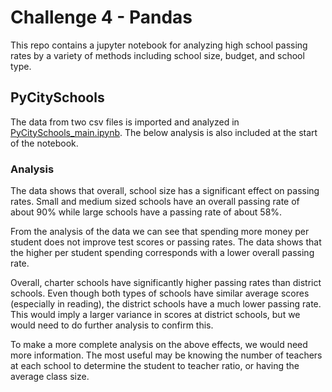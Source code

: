 # Challenge 4 - Pandas

This repo contains a jupyter notebook for analyzing high school passing rates by a variety of methods including school size, budget, and school type.

## PyCitySchools

The data from two csv files is imported and analyzed in [PyCitySchools_main.ipynb](/PyCitySchools/PyCitySchools_main.ipynb). The below analysis is also included at the start of the notebook.

### Analysis

The data shows that overall, school size has a significant effect on passing rates. Small and medium sized schools have an overall passing rate of about 90% while large schools have a passing rate of about 58%.

From the analysis of the data we can see that spending more money per student does not improve test scores or passing rates. The data shows that the higher per student spending corresponds with a lower overall passing rate.

Overall, charter schools have significantly higher passing rates than district schools. Even though both types of schools have similar average scores (especially in reading), the district schools have a much lower passing rate. This would imply a larger variance in scores at district schools, but we would need to do further analysis to confirm this.

To make a more complete analysis on the above effects, we would need more information. The most useful may be knowing the number of teachers at each school to determine the student to teacher ratio, or having the average class size.